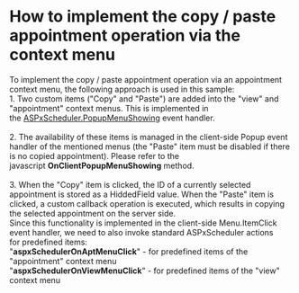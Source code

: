 # How to implement the copy / paste appointment operation via the context menu


<p>To implement the copy / paste appointment operation via an appointment context menu, the following approach is used in this sample:<br />1. Two custom items ("Copy" and "Paste") are added into the "view" and "appointment" context menus. This is implemented in the <a href="https://documentation.devexpress.com/#AspNet/DevExpressWebASPxSchedulerASPxScheduler_PopupMenuShowingtopic">ASPxScheduler.PopupMenuShowing</a> event handler.<br /><br />2. The availability of these items is managed in the client-side Popup event handler of the mentioned menus (the "Paste" item must be disabled if there is no copied appointment). Please refer to the javascript <strong>OnClientPopupMenuShowing</strong> method.<br /><br />3. When the "Copy" item is clicked, the ID of a currently selected appointment is stored as a HiddedField value. When the "Paste" item is clicked, a custom callback operation is executed, which results in copying the selected appointment on the server side.<br />Since this functionality is implemented in the client-side Menu.ItemClick event handler, we need to also invoke standard ASPxScheduler actions for predefined items: <br />"<strong>aspxSchedulerOnAptMenuClick</strong>" - for predefined items of the "appointment" context menu<br />"<strong>aspxSchedulerOnViewMenuClick</strong>" - for predefined items of the "view" context menu </p>

<br/>


